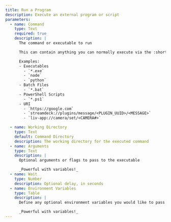 ```yaml
---
title: Run a Program
description: Execute an external program or script
parameters:
  - name: Command
    type: Text
    required: true
    description: |
      The command or executable to run

      This can contain anything you can normally execute via the :shortcut{value=Win+R} Windows Run dialog or `cmd`

      Examples:
      - Executables
        - `*.exe`
        - `node`
        - `python`
      - Batch Files
        - `*.bat`
      - PowerShell Scripts
        - `*.ps1`
      - URI
        - `https://google.com`
        - `streamdeck://plugins/message/<PLUGIN_UUID>/<MESSAGE>`
        - `liv-app://camera/set/<CAMERA#>`

  - name: Working Directory
    type: Text
    default: Command Directory
    description: The working directory for the executed command
  - name: Arguments
    type: Text
    description: |
      Optional arguments or flags to pass to the executable

      _Powerful with variables!_
  - name: Wait
    type: Number
    description: Optional delay, in seconds
  - name: Environment Variables
    type: Table
    description: |
      Define any optional environment variables you would like to pass to the executable

      _Powerful with variables!_
---
```



